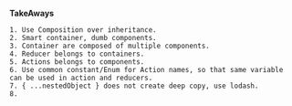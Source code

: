 **TakeAways**
    
    1. Use Composition over inheritance.
    2. Smart container, dumb components.
    3. Container are composed of multiple components.
    4. Reducer belongs to containers.
    5. Actions belongs to components.
    6. Use common constant/Enum for Action names, so that same variable can be used in action and reducers.
    7. { ...nestedObject } does not create deep copy, use lodash.
    8.
